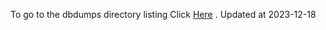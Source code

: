 To go to the dbdumps directory listing Click [Here](https://ipfs.io/ipfs/bafkreiexwrx5hkllpd4ydd7mumf7wbupuipf2iblwoh3npoxq4n55opsem) . Updated at 2023-12-18